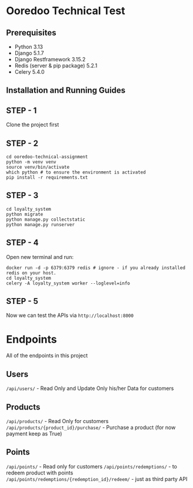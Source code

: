 # Ooredoo Technical Test

## Prerequisites
- Python 3.13
- Django 5.1.7
- Django Restframework 3.15.2
- Redis (server & pip package) 5.2.1
- Celery 5.4.0

## Installation and Running Guides

## STEP - 1
Clone the project first

## STEP - 2
```shell
cd ooredoo-technical-assignment
python -m venv venv
source venv/bin/activate
which python # to ensure the environment is activated
pip install -r requirements.txt
```

## STEP - 3
```shell
cd loyalty_system
python migrate
python manage.py collectstatic
python manage.py runserver
```

## STEP - 4
Open new terminal and run:
```shell
docker run -d -p 6379:6379 redis # ignore - if you already installed redis on your host.
cd loyalty_system
celery -A loyalty_system worker --loglevel=info
```

## STEP - 5
Now we can test the APIs via `http://localhost:8000`


# Endpoints
All of the endpoints in this project
## Users
`/api/users/` - Read Only and Update Only his/her Data for customers
## Products
`/api/products/` - Read Only for customers
`/api/products/{product_id}/purchase/` - Purchase a product (for now payment keep as True)
## Points
`/api/points/` - Read only for customers
`/api/points/redemptions/` - to redeem product with points
`/api/points/redemptions/{redemption_id}/redeem/` - just as third party API